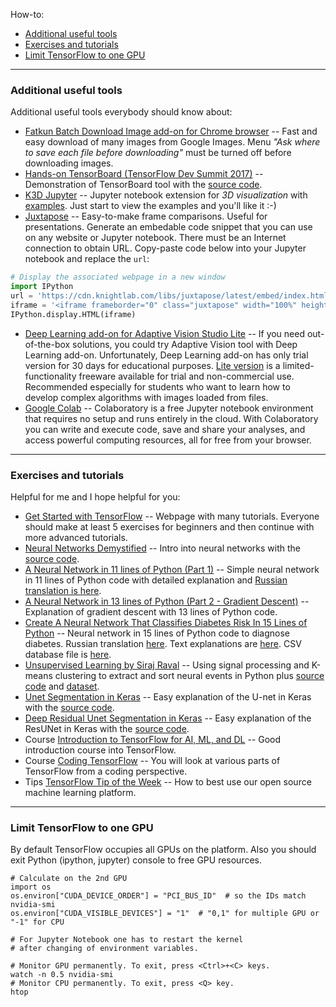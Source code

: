 How-to:
   - [Additional useful tools](#tools)
   - [Exercises and tutorials](#exercises)
   - [Limit TensorFlow to one GPU](#limit)

---
### <a name="tools" />Additional useful tools

Additional useful tools everybody should know about:

   - [Fatkun Batch Download Image add-on for Chrome browser](https://chrome.google.com/webstore/detail/fatkun-batch-download-ima/nnjjahlikiabnchcpehcpkdeckfgnohf) --
   Fast and easy download of many images from Google Images.
   Menu _"Ask where to save each file before downloading"_
   must be turned off before downloading images.
   - [Hands-on TensorBoard (TensorFlow Dev Summit 2017)](https://youtu.be/eBbEDRsCmv4) --
   Demonstration of TensorBoard tool
   with the [source code](https://github.com/martinwicke/tf-dev-summit-tensorboard-tutorial).
   - [K3D Jupyter](https://github.com/K3D-tools/K3D-jupyter) --
   Jupyter notebook extension for *3D visualization*
   with [examples](https://github.com/K3D-tools/K3D-jupyter/tree/master/examples).
   Just start to view the examples and you'll like it :-)
   - [Juxtapose](https://juxtapose.knightlab.com/) --
   Easy-to-make frame comparisons. Useful for presentations.
   Generate an embedable code snippet that you can use on any website or Jupyter notebook.
   There must be an Internet connection to obtain URL.
   Copy-paste code below into your Jupyter notebook and replace the `url`:

```python
# Display the associated webpage in a new window
import IPython
url = 'https://cdn.knightlab.com/libs/juxtapose/latest/embed/index.html?uid=7e8015a0-4be7-11e9-8106-0edaf8f81e27'
iframe = '<iframe frameborder="0" class="juxtapose" width="100%" height="600" src="' + url + '"></iframe>'
IPython.display.HTML(iframe)
```

   - [Deep Learning add-on for Adaptive Vision Studio Lite](https://www.adaptive-vision.com/en/software/deep-learning) --
   If you need out-of-the-box solutions, you could try Adaptive Vision tool with Deep Learning add-on.
   Unfortunately, Deep Learning add-on has only trial version for 30 days for educational purposes.
   [Lite version](https://www.adaptive-vision.com/en/software/editions)
   is a limited-functionality freeware available for trial and non-commercial use.
   Recommended especially for students who want to learn how to develop
   complex algorithms with images loaded from files.
   - [Google Colab](https://colab.research.google.com) --
   Colaboratory is a free Jupyter notebook environment that requires no setup and runs entirely
   in the cloud. With Colaboratory you can write and execute code, save and share your analyses,
   and access powerful computing resources, all for free from your browser.

---
### <a name="exercises" />Exercises and tutorials

Helpful for me and I hope helpful for you:

   - [Get Started with TensorFlow](https://www.tensorflow.org/tutorials) --
   Webpage with many tutorials. Everyone should make at least 5 exercises for beginners
   and then continue with more advanced tutorials.
   - [Neural Networks Demystified](https://www.youtube.com/playlist?list=PLiaHhY2iBX9hdHaRr6b7XevZtgZRa1PoU) --
   Intro into neural networks
   with the [source code](https://github.com/stephencwelch/Neural-Networks-Demystified).
   - [A Neural Network in 11 lines of Python (Part 1)](http://iamtrask.github.io/2015/07/12/basic-python-network) --
   Simple neural network in 11 lines of Python code with detailed explanation
   and [Russian translation is here](https://habr.com/ru/post/271563).
   - [A Neural Network in 13 lines of Python (Part 2 - Gradient Descent)](https://iamtrask.github.io/2015/07/27/python-network-part2) --
   Explanation of gradient descent with 13 lines of Python code.
   - [Create A Neural Network That Classifies Diabetes Risk In 15 Lines of Python](https://youtu.be/T91fsaG2L0s) --
   Neural network in 15 lines of Python code to diagnose diabetes.
   Russian translation [here](file:///D:/Pavlenko/%23_%D0%9F%D1%80%D0%BE%D0%B5%D0%BA%D1%82%D1%8B/Python/2019.02.25_ML_study/2019.02.27%20Diabetes/%D0%9D%D0%B5%D0%B9%D1%80%D0%BE%D0%BD%D0%BD%D0%B0%D1%8F%20%D1%81%D0%B5%D1%82%D1%8C%20%D0%BD%D0%B0%20Python%20%D0%B2%2015%20%D1%81%D1%82%D1%80%D0%BE%D0%BA%20%D0%BA%D0%BE%D0%B4%D0%B0%20%D0%B4%D0%BB%D1%8F%20%D0%B4%D0%B8%D0%B0%D0%B3%D0%BD%D0%BE%D1%81%D1%82%D0%B8%D0%BA%D0%B8%20%D0%B4%D0%B8%D0%B0%D0%B1%D0%B5%D1%82%D0%B0.html).
   Text explanations are [here](https://www.andreagrandi.it/2018/04/14/machine-learning-pima-indians-diabetes/).
   CSV database file is [here](https://www.kaggle.com/uciml/pima-indians-diabetes-database).
   - [Unsupervised Learning by Siraj Raval](https://youtu.be/8dqdDEyzkFA) --
   Using signal processing and K-means clustering to extract and sort neural events in Python plus
   [source code](https://github.com/llSourcell/spike_sorting)
   and [dataset](http://www.vis.caltech.edu/~rodri/Wave_clus/UCLA_data.zip).
   - [Unet Segmentation in Keras](https://youtu.be/M3EZS__Z_XE) --
   Easy explanation of the U-net in Keras
   with the [source code](https://github.com/nikhilroxtomar/UNet-Segmentation-in-Keras-TensorFlow/blob/master/unet-segmentation.ipynb).
   - [Deep Residual Unet Segmentation in Keras](https://youtu.be/BOoBWRTpaKk) --
   Easy explanation of the ResUNet in Keras
   with the [source code](https://github.com/nikhilroxtomar/Deep-Residual-Unet/blob/master/Deep%20Residual%20UNet.ipynb).
   - Course [Introduction to TensorFlow for AI, ML, and DL](https://www.coursera.org/learn/introduction-tensorflow/home/welcome) --
   Good introduction course into TensorFlow.
   - Course [Coding TensorFlow](https://www.youtube.com/playlist?list=PLQY2H8rRoyvwLbzbnKJ59NkZvQAW9wLbx) --
   You will look at various parts of TensorFlow from a coding perspective.
   - Tips [TensorFlow Tip of the Week](https://www.youtube.com/playlist?list=PLQY2H8rRoyvxso6rsvcDeMzekGuLxbTEB) --
   How to best use our open source machine learning platform.

---
### <a name="limit" />Limit TensorFlow to one GPU

By default TensorFlow occupies all GPUs on the platform.
Also you should exit Python (ipython, jupyter) console to free GPU resources. 

```shell
# Calculate on the 2nd GPU
import os
os.environ["CUDA_DEVICE_ORDER"] = "PCI_BUS_ID"  # so the IDs match nvidia-smi
os.environ["CUDA_VISIBLE_DEVICES"] = "1"  # "0,1" for multiple GPU or "-1" for CPU

# For Jupyter Notebook one has to restart the kernel
# after changing of environment variables.

# Monitor GPU permanently. To exit, press <Ctrl>+<C> keys.
watch -n 0.5 nvidia-smi
# Monitor CPU permanently. To exit, press <Q> key.
htop
```
